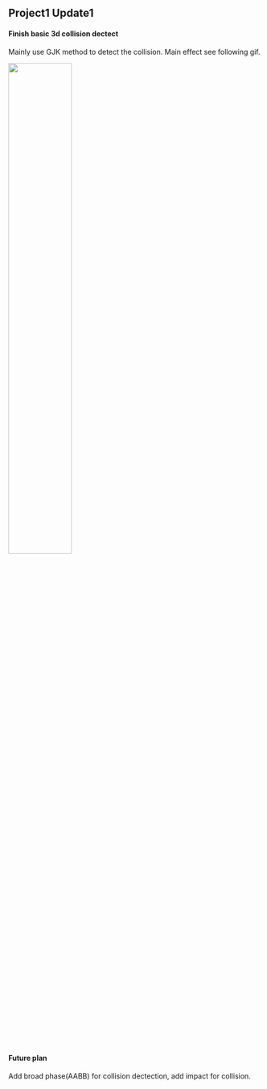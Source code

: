 ## Project1 Update1

#### Finish basic 3d collision dectect
Mainly use GJK method to detect the collision. Main effect see following gif.

<img src="http://www.plutoshe.com/assets/content/blogs/assignments/project1_updat1_01.gif" width="50%" height="50%" style="margin:auto"/>

#### Future plan
Add broad phase(AABB) for collision dectection, add impact for collision.